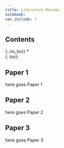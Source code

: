 ```yaml
---
title: Literature Review
notebook: 
nav_include: 1
---
```


## Contents
{:.no_toc}
*  
{: toc}

## Paper 1

here goes Paper 1

## Paper 2

here goes Paper 2

## Paper 3

here goes Paper 3